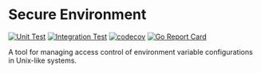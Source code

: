 # Secure Environment
[![Unit Test](https://github.com/reshifr/secure-env/actions/workflows/unit-test.yml/badge.svg)](https://github.com/reshifr/secure-env/actions/workflows/unit-test.yml)
[![Integration Test](https://github.com/reshifr/secure-env/actions/workflows/integration-test.yml/badge.svg)](https://github.com/reshifr/secure-env/actions/workflows/integration-test.yml)
[![codecov](https://codecov.io/gh/reshifr/secure-env/graph/badge.svg?token=04TKFGELD8)](https://codecov.io/gh/reshifr/secure-env)
[![Go Report Card](https://goreportcard.com/badge/github.com/reshifr/secure-env)](https://goreportcard.com/report/github.com/reshifr/secure-env)

A tool for managing access control of environment variable configurations in Unix-like systems.
